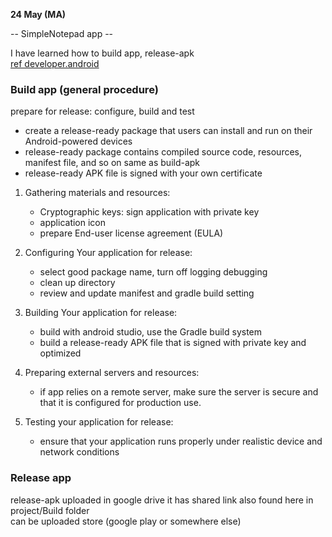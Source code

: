 **24 May (MA)**  

-- SimpleNotepad app --  

I have learned how to build app, release-apk  
[ref developer.android](https://developer.android.com/studio/publish/preparing)  
### Build app (general procedure)
prepare for release: configure, build and test
  - create a release-ready package that users can install and run on their Android-powered devices
  - release-ready package contains compiled source code, resources, manifest file, and so on same as build-apk
  - release-ready APK file is signed with your own certificate  

1. Gathering materials and resources:  
   - Cryptographic keys: sign application with private key
   - application icon
   - prepare End-user license agreement (EULA)
    
2. Configuring Your application for release: 
   - select good package name, turn off logging debugging
   - clean up directory
   - review and update manifest and gradle build setting
    
3. Building Your application for release:   
   - build with android studio, use the Gradle build system
   - build a release-ready APK file that is signed with private key and optimized
    
4. Preparing external servers and resources: 
   - if app relies on a remote server, make sure the server is secure and that it is configured for production use.
    
5. Testing your application for release:
   - ensure that your application runs properly under realistic device and network conditions 
 

### Release app
release-apk uploaded in google drive it has shared link
also found here in project/Build folder  
can be uploaded store (google play or somewhere else)
